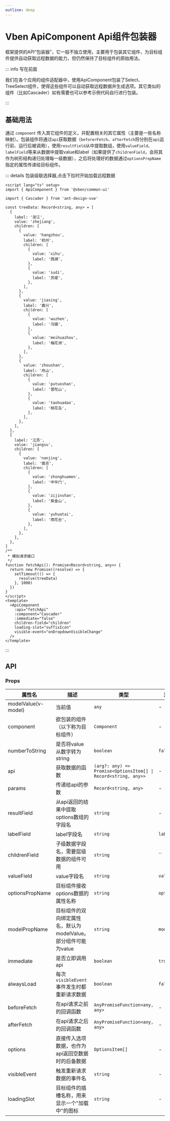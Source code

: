 ```yaml
---
outline: deep
---
```


# Vben ApiComponent Api组件包装器

框架提供的API“包装器”，它一般不独立使用，主要用于包装其它组件，为目标组件提供自动获取远程数据的能力，但仍然保持了目标组件的原始用法。

::: info 写在前面

我们在各个应用的组件适配器中，使用ApiComponent包装了Select、TreeSelect组件，使得这些组件可以自动获取远程数据并生成选项。其它类似的组件（比如Cascader）如有需要也可以参考示例代码自行进行包装。

:::

## 基础用法

通过 `component` 传入其它组件的定义，并配置相关的其它属性（主要是一些名称映射）。包装组件将通过`api`获取数据（`beforerFetch`、`afterFetch`将分别在`api`运行前、运行后被调用），使用`resultField`从中提取数组，使用`valueField`、`labelField`等来从数据中提取value和label（如果提供了`childrenField`，会将其作为树形结构递归处理每一级数据），之后将处理好的数据通过`optionsPropName`指定的属性传递给目标组件。

::: details 包装级联选择器,点击下拉时开始加载远程数据

```vue
<script lang="ts" setup>
import { ApiComponent } from '@vben/common-ui'

import { Cascader } from 'ant-design-vue'

const treeData: Record<string, any> = [
  {
    label: '浙江',
    value: 'zhejiang',
    children: [
      {
        value: 'hangzhou',
        label: '杭州',
        children: [
          {
            value: 'xihu',
            label: '西湖',
          },
          {
            value: 'sudi',
            label: '苏堤',
          },
        ],
      },
      {
        value: 'jiaxing',
        label: '嘉兴',
        children: [
          {
            value: 'wuzhen',
            label: '乌镇',
          },
          {
            value: 'meihuazhou',
            label: '梅花洲',
          },
        ],
      },
      {
        value: 'zhoushan',
        label: '舟山',
        children: [
          {
            value: 'putuoshan',
            label: '普陀山',
          },
          {
            value: 'taohuadao',
            label: '桃花岛',
          },
        ],
      },
    ],
  },
  {
    label: '江苏',
    value: 'jiangsu',
    children: [
      {
        value: 'nanjing',
        label: '南京',
        children: [
          {
            value: 'zhonghuamen',
            label: '中华门',
          },
          {
            value: 'zijinshan',
            label: '紫金山',
          },
          {
            value: 'yuhuatai',
            label: '雨花台',
          },
        ],
      },
    ],
  },
]
/**
 * 模拟请求接口
 */
function fetchApi(): Promise<Record<string, any>> {
  return new Promise((resolve) => {
    setTimeout(() => {
      resolve(treeData)
    }, 1000)
  })
}
</script>
<template>
  <ApiComponent
    :api="fetchApi"
    :component="Cascader"
    :immediate="false"
    children-field="children"
    loading-slot="suffixIcon"
    visible-event="onDropdownVisibleChange"
  />
</template>
```

:::

## API

### Props

| 属性名 | 描述 | 类型 | 默认值 |
| --- | --- | --- | --- |
| modelValue(v-model) | 当前值 | `any` | - |
| component | 欲包装的组件（以下称为目标组件） | `Component` | - |
| numberToString | 是否将value从数字转为string | `boolean` | `false` |
| api | 获取数据的函数 | `(arg?: any) => Promise<OptionsItem[] \| Record<string, any>>` | - |
| params | 传递给api的参数 | `Record<string, any>` | - |
| resultField | 从api返回的结果中提取options数组的字段名 | `string` | - |
| labelField | label字段名 | `string` | `label` |
| childrenField | 子级数据字段名，需要层级数据的组件可用 | `string` | `` |
| valueField | value字段名 | `string` | `value` |
| optionsPropName | 目标组件接收options数据的属性名称 | `string` | `options` |
| modelPropName | 目标组件的双向绑定属性名，默认为modelValue。部分组件可能为value | `string` | `modelValue` |
| immediate | 是否立即调用api | `boolean` | `true` |
| alwaysLoad | 每次`visibleEvent`事件发生时都重新请求数据 | `boolean` | `false` |
| beforeFetch | 在api请求之前的回调函数 | `AnyPromiseFunction<any, any>` | - |
| afterFetch | 在api请求之后的回调函数 | `AnyPromiseFunction<any, any>` | - |
| options | 直接传入选项数据，也作为api返回空数据时的后备数据 | `OptionsItem[]` | - |
| visibleEvent | 触发重新请求数据的事件名 | `string` | - |
| loadingSlot | 目标组件的插槽名称，用来显示一个"加载中"的图标 | `string` | - |
